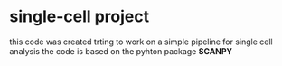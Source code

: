 # single-cell project

this code was created trting to work on a simple pipeline for single cell analysis
the code is based on the pyhton package **SCANPY**
